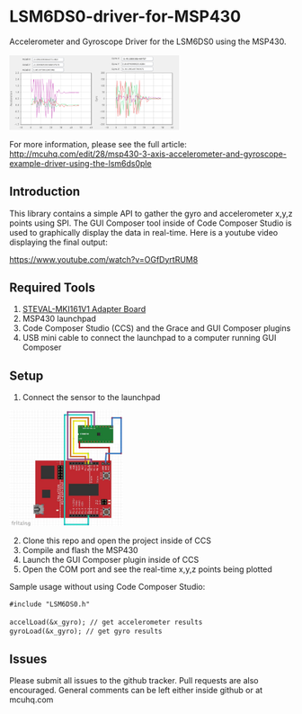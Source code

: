 # LSM6DS0-driver-for-MSP430
Accelerometer and Gyroscope Driver for the LSM6DS0 using the MSP430. 

<img src="logo.png" width="60%" height="60%" />

For more information, please see the full article:
http://mcuhq.com/edit/28/msp430-3-axis-accelerometer-and-gyroscope-example-driver-using-the-lsm6ds0ple

## Introduction

This library contains a simple API to gather the gyro and accelerometer x,y,z points using SPI. The GUI Composer tool inside of Code Composer Studio is used to graphically display the data in real-time. Here is a youtube video displaying the final output:

https://www.youtube.com/watch?v=OGfDyrtRUM8

## Required Tools

1. [STEVAL-MKI161V1 Adapter Board ](http://www.st.com/content/st_com/en/products/evaluation-tools/product-evaluation-tools/mems-motion-sensor-eval-boards/steval-mki161v1.html)
2. MSP430 launchpad
3. Code Composer Studio (CCS) and the Grace and GUI Composer plugins
4. USB mini cable to connect the launchpad to a computer running GUI Composer

## Setup

1. Connect the sensor to the launchpad

<img src="schematic.jpg" width="40%" height="40%" />

2. Clone this repo and open the project inside of CCS
3. Compile and flash the MSP430
4. Launch the GUI Composer plugin inside of CCS
5. Open the COM port and see the real-time x,y,z points being plotted

Sample usage without using Code Composer Studio:

    #include "LSM6DS0.h"

    accelLoad(&x_gyro); // get accelerometer results
    gyroLoad(&x_gyro); // get gyro results

## Issues

Please submit all issues to the github tracker. Pull requests are also encouraged. General comments can be left either inside github or at mcuhq.com



    
